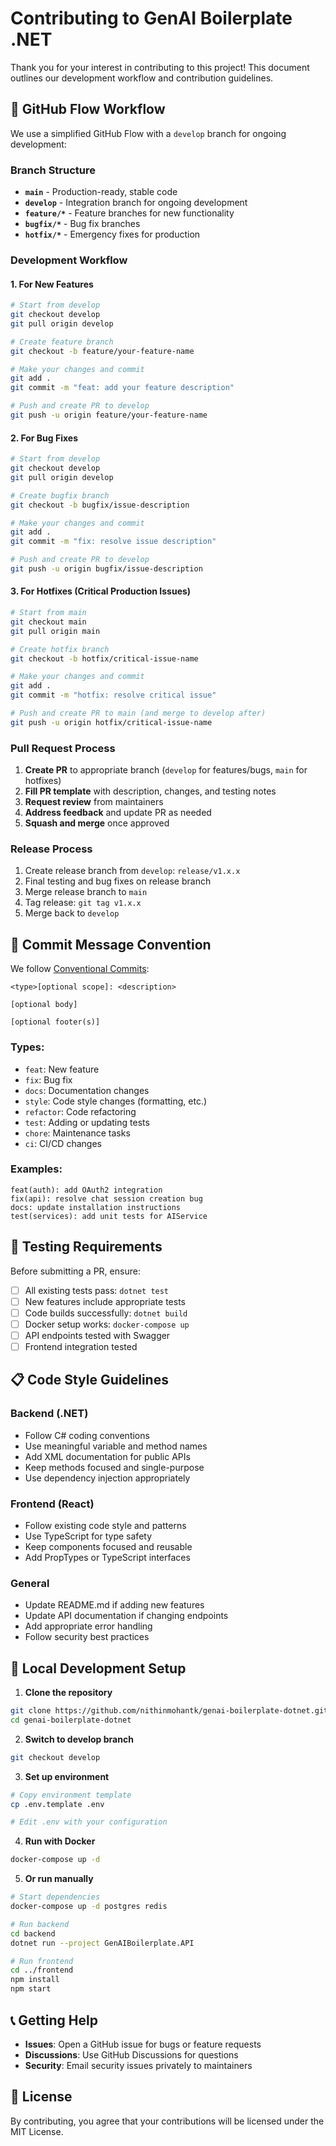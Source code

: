 # Contributing to GenAI Boilerplate .NET

Thank you for your interest in contributing to this project! This document outlines our development workflow and contribution guidelines.

## 🔄 GitHub Flow Workflow

We use a simplified GitHub Flow with a `develop` branch for ongoing development:

### Branch Structure
- **`main`** - Production-ready, stable code
- **`develop`** - Integration branch for ongoing development
- **`feature/*`** - Feature branches for new functionality
- **`bugfix/*`** - Bug fix branches
- **`hotfix/*`** - Emergency fixes for production

### Development Workflow

#### 1. For New Features
```bash
# Start from develop
git checkout develop
git pull origin develop

# Create feature branch
git checkout -b feature/your-feature-name

# Make your changes and commit
git add .
git commit -m "feat: add your feature description"

# Push and create PR to develop
git push -u origin feature/your-feature-name
```

#### 2. For Bug Fixes
```bash
# Start from develop
git checkout develop
git pull origin develop

# Create bugfix branch
git checkout -b bugfix/issue-description

# Make your changes and commit
git add .
git commit -m "fix: resolve issue description"

# Push and create PR to develop
git push -u origin bugfix/issue-description
```

#### 3. For Hotfixes (Critical Production Issues)
```bash
# Start from main
git checkout main
git pull origin main

# Create hotfix branch
git checkout -b hotfix/critical-issue-name

# Make your changes and commit
git add .
git commit -m "hotfix: resolve critical issue"

# Push and create PR to main (and merge to develop after)
git push -u origin hotfix/critical-issue-name
```

### Pull Request Process

1. **Create PR** to appropriate branch (`develop` for features/bugs, `main` for hotfixes)
2. **Fill PR template** with description, changes, and testing notes
3. **Request review** from maintainers
4. **Address feedback** and update PR as needed
5. **Squash and merge** once approved

### Release Process

1. Create release branch from `develop`: `release/v1.x.x`
2. Final testing and bug fixes on release branch
3. Merge release branch to `main`
4. Tag release: `git tag v1.x.x`
5. Merge back to `develop`

## 📝 Commit Message Convention

We follow [Conventional Commits](https://www.conventionalcommits.org/):

```
<type>[optional scope]: <description>

[optional body]

[optional footer(s)]
```

### Types:
- `feat`: New feature
- `fix`: Bug fix
- `docs`: Documentation changes
- `style`: Code style changes (formatting, etc.)
- `refactor`: Code refactoring
- `test`: Adding or updating tests
- `chore`: Maintenance tasks
- `ci`: CI/CD changes

### Examples:
```
feat(auth): add OAuth2 integration
fix(api): resolve chat session creation bug
docs: update installation instructions
test(services): add unit tests for AIService
```

## 🧪 Testing Requirements

Before submitting a PR, ensure:

- [ ] All existing tests pass: `dotnet test`
- [ ] New features include appropriate tests
- [ ] Code builds successfully: `dotnet build`
- [ ] Docker setup works: `docker-compose up`
- [ ] API endpoints tested with Swagger
- [ ] Frontend integration tested

## 📋 Code Style Guidelines

### Backend (.NET)
- Follow C# coding conventions
- Use meaningful variable and method names
- Add XML documentation for public APIs
- Keep methods focused and single-purpose
- Use dependency injection appropriately

### Frontend (React)
- Follow existing code style and patterns
- Use TypeScript for type safety
- Keep components focused and reusable
- Add PropTypes or TypeScript interfaces

### General
- Update README.md if adding new features
- Update API documentation if changing endpoints
- Add appropriate error handling
- Follow security best practices

## 🚀 Local Development Setup

1. **Clone the repository**
```bash
git clone https://github.com/nithinmohantk/genai-boilerplate-dotnet.git
cd genai-boilerplate-dotnet
```

2. **Switch to develop branch**
```bash
git checkout develop
```

3. **Set up environment**
```bash
# Copy environment template
cp .env.template .env

# Edit .env with your configuration
```

4. **Run with Docker**
```bash
docker-compose up -d
```

5. **Or run manually**
```bash
# Start dependencies
docker-compose up -d postgres redis

# Run backend
cd backend
dotnet run --project GenAIBoilerplate.API

# Run frontend
cd ../frontend
npm install
npm start
```

## 📞 Getting Help

- **Issues**: Open a GitHub issue for bugs or feature requests
- **Discussions**: Use GitHub Discussions for questions
- **Security**: Email security issues privately to maintainers

## 📄 License

By contributing, you agree that your contributions will be licensed under the MIT License.
